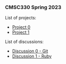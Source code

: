 ### CMSC330 Spring 2023 

List of projects:

+ [Project 0](https://classroom.github.com/a/uXj0y7qf)
+ [Project 1](https://classroom.github.com/a/qe6I5Kns)

List of discussions:
+ [Discussion 0 - Git](https://github.com/cmsc330-umd/spring23/tree/main/discussions/d0_git)
+ [Discussion 1 - Ruby](https://github.com/cmsc330-umd/spring23/tree/main/discussions/d1_ruby)
